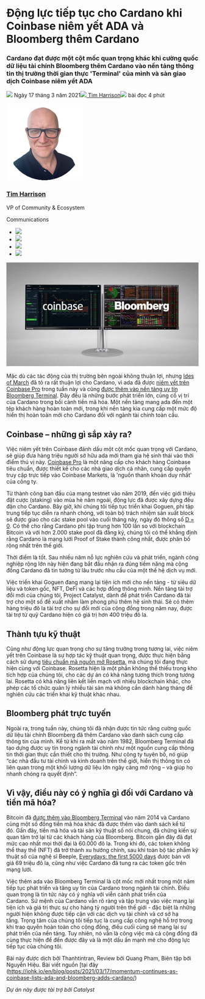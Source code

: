 # Động lực tiếp tục cho Cardano khi Coinbase niêm yết ADA và Bloomberg thêm Cardano

### **Cardano đạt được một cột mốc quan trọng khác khi cường quốc dữ liệu tài chính Bloomberg thêm Cardano vào nền tảng thông tin thị trường thời gian thực 'Terminal' của mình và sàn giao dịch Coinbase niêm yết ADA**

![](img/2021-03-17-momentum-continues-as-coinbase-lists-ada-and-bloomberg-adds-cardano.002.png) Ngày 17 tháng 3 năm 2021![](img/2021-03-17-momentum-continues-as-coinbase-lists-ada-and-bloomberg-adds-cardano.002.png)[ Tim Harrison](tmp//en/blog/authors/tim-harrison/page-1/)![](img/2021-03-17-momentum-continues-as-coinbase-lists-ada-and-bloomberg-adds-cardano.003.png) bài đọc 4 phút

![Tim Harrison](img/2021-03-17-momentum-continues-as-coinbase-lists-ada-and-bloomberg-adds-cardano.004.png)[](tmp//en/blog/authors/tim-harrison/page-1/)

### [**Tim Harrison**](tmp//en/blog/authors/tim-harrison/page-1/)

VP of Community &amp; Ecosystem

Communications

- ![](img/2021-03-17-momentum-continues-as-coinbase-lists-ada-and-bloomberg-adds-cardano.005.png)[](mailto:tim.harrison@iohk.io "Email")
- ![](img/2021-03-17-momentum-continues-as-coinbase-lists-ada-and-bloomberg-adds-cardano.006.png)[](https://uk.linkedin.com/in/timbharrison "LinkedIn")
- ![](img/2021-03-17-momentum-continues-as-coinbase-lists-ada-and-bloomberg-adds-cardano.007.png)[](https://twitter.com/timbharrison "Twitter")
- ![](img/2021-03-17-momentum-continues-as-coinbase-lists-ada-and-bloomberg-adds-cardano.008.png)[](https://github.com/timbharrison "GitHub")

![Động lực tăng trưởng cho Cardano khi Coinbase niêm yết ADA và Bloomberg thêm Cardano](img/2021-03-17-momentum-continues-as-coinbase-lists-ada-and-bloomberg-adds-cardano.009.jpeg)

Mặc dù các tác động của thị trường bên ngoài không thuận lợi, nhưng [Ides of March](https://en.wikipedia.org/wiki/Ides_of_March) đã tỏ ra rất thuận lợi cho Cardano, vì ada đã được [niêm yết trên Coinbase Pro](https://blog.coinbase.com/cardano-ada-is-launching-on-coinbase-pro-694b1cb8c778) trong tuần này và cũng [được thêm vào nền tảng uy tín Bloomberg Terminal](https://decrypt.co/61413/cardano-added-to-bloomberg-terminal). Đây đều là những bước phát triển lớn, củng cố vị trí của Cardano trong bối cảnh tiền mã hóa. Một nền tảng mang ada đến một tệp khách hàng hoàn toàn mới, trong khi nền tảng kia cung cấp một mức độ hiển thị hoàn toàn mới cho Cardano đối với ngành tài chính toàn cầu.

## **Coinbase – những gì sắp xảy ra?**

Việc niêm yết trên Coinbase đánh dấu một cột mốc quan trọng với Cardano, sẽ giúp đưa hàng triệu người sở hữu ada mới tham gia hệ sinh thái vào thời điểm thú vị này. [Coinbase Pro](https://pro.coinbase.com/) là một nâng cấp cho khách hàng Coinbase tiêu chuẩn, được thiết kế cho các nhà giao dịch cá nhân, cung cấp quyền truy cập trực tiếp vào Coinbase Markets, là 'nguồn thanh khoản duy nhất' của công ty.

Từ thành công ban đầu của mạng testnet vào năm 2019, đến việc giới thiệu đặt cược (staking) vào mùa hè năm ngoái, động lực đã được xây dựng đều đặn cho Cardano. Bây giờ, khi chúng tôi tiếp tục triển khai Goguen, phi tập trung tiếp tục diễn ra nhanh chóng, với toàn bộ trách nhiệm sản xuất block sẽ được giao cho các stake pool vào cuối tháng này, ngày đó thông số [D = 0](https://iohk.io/en/blog/posts/2021/03/04/not-long-till-d-0-day/). Có thể cho rằng Cardano phi tập trung hơn 100 lần so với blockchain Bitcoin và với hơn 2.000 stake pool đã đăng ký, chúng tôi có thể khẳng định rằng Cardano là mạng lưới Proof of Stake thành công nhất, được phân bố rộng nhất trên thế giới.

Thời điểm là tốt. Sau nhiều năm nỗ lực nghiên cứu và phát triển, ngành công nghiệp rộng lớn này hiện đang bắt đầu nhận ra đúng tiềm năng mà cộng đồng Cardano đã tin tưởng từ lâu trước nhu cầu của một thế hệ dịch vụ mới.

Việc triển khai Goguen đang mang lại tiện ích mới cho nền tảng - từ siêu dữ liệu và token gốc, NFT, DeFi và các hợp đồng thông minh. Nền tảng tài trợ đổi mới của chúng tôi, Project Catalyst, dành để phát triển Cardano đã tài trợ cho một số đề xuất nhằm làm phong phú thêm hệ sinh thái. Sẽ có thêm hàng triệu đô la tài trợ cho sự đổi mới của cộng đồng trong năm nay, được tài trợ từ quỹ Cardano hiện có giá trị hơn 400 triệu đô la.

## **Thành tựu kỹ thuật**

Cũng như động lực quan trọng cho sự tăng trưởng trong tương lai, việc niêm yết trên Coinbase là sự hợp tác kỹ thuật quan trọng, được thực hiện bằng cách sử dụng [tiêu chuẩn mã nguồn mở Rosetta](https://github.com/coinbase/rosetta-specifications), mà chúng tôi đang thực hiện cùng với Coinbase. Rosetta hiện là một phần không thể thiếu trong kho tích hợp của chúng tôi, cho các dự án có khả năng tương thích trong tương lai. Rosetta có khả năng liên kết liền mạch với nhiều blockchain khác, cho phép các tổ chức quản lý nhiều tài sản mà không cần dành hàng tháng để nghiên cứu các triển khai kỹ thuật khác nhau.

## **Bloomberg phát trực tuyến**

Ngoài ra, trong tuần này, chúng tôi đã nhận được tin tức rằng cường quốc dữ liệu tài chính Bloomberg đã thêm Cardano vào danh sách cung cấp thông tin của mình. Kể từ khi ra mắt vào năm 1982, Bloomberg Terminal đã tạo dựng được uy tín trong ngành tài chính như một nguồn cung cấp thông tin thời gian thực cần thiết cho thị trường. Như công ty tuyên bố, nó giúp “các nhà đầu tư tài chính và kinh doanh trên thế giới, hiển thị thông tin có liên quan trong một khối lượng dữ liệu lớn ngày càng mở rộng – và giúp họ nhanh chóng ra quyết định”.

## **Vì vậy, điều này có ý nghĩa gì đối với Cardano và tiền mã hóa?**

Bitcoin đã [được thêm vào Bloomberg Terminal](https://www.bloomberg.com/company/press/bitcoin-now-bloomberg/) vào năm 2014 và Cardano cùng một số đồng tiền mã hóa khác đã được thêm vào danh sách kể từ đó. Gần đây, tiền mã hóa và tài sản kỹ thuật số nói chung, đã chứng kiến ​​sự quan tâm trở lại từ các khách hàng của Bloomberg. Bitcoin gần đây đã đạt mức cao nhất mọi thời đại là 60.000 đô la. Trong khi đó, các token không thể thay thế (NFT) đã trở thành xu hướng chính, sau khi toàn bộ tác phẩm kỹ thuật số của nghệ sĩ Beeple, [Everydays: the first 5000 days](https://www.smithsonianmag.com/smart-news/entirely-digital-artwork-just-sold-major-auction-first-time-180977039/) được bán với giá 69 triệu đô la, cũng như việc Cardano đã tung ra các token gốc trên mạng lưới.

Việc thêm ada vào Bloomberg Terminal là cột mốc mới nhất trong một năm tiếp tục phát triển và tăng uy tín của Cardano trong ngành tài chính. Điều quan trọng là tin tức này có ý nghĩa với viễn cảnh phát triển của Cardano. Sứ mệnh của Cardano vẫn rõ ràng và tập trung vào việc mang lại tiện ích và giá trị thực sự cho hàng tỷ người trên thế giới - đặc biệt là những người hiện không được tiếp cận với các dịch vụ tài chính và cơ sở hạ tầng. Trọng tâm của chúng tôi tiếp tục là cung cấp công nghệ hỗ trợ trong khi trao quyền hoàn toàn cho cộng đồng, điều cuối cùng sẽ mang lại sự phát triển của nền tảng. Tuy nhiên, nó vẫn là công việc mà cả cộng đồng đã cùng thực hiện để đến được đây và là một dấu ấn mạnh mẽ cho động lực tiếp tục của chúng tôi. 

Bài này được dịch bởi Thanhtintran, Review bởi Quang Pham, Biên tập bởi Nguyễn Hiệu.
 Bài viết nguồn [tại đây (https://iohk.io/en/blog/posts/2021/03/17/momentum-continues-as-coinbase-lists-ada-and-bloomberg-adds-cardano/) 
 
 *Dự án này được tài trợ bởi Catalyst*
